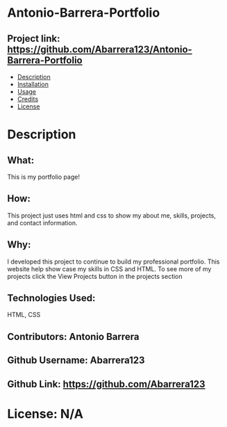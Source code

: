 
  # Antonio-Barrera-Portfolio
  ## Project link: https://github.com/Abarrera123/Antonio-Barrera-Portfolio
  * [Description](#desription)
  * [Installation](#installation)
  * [Usage](#usage)
  * [Credits](#credits)
  * [License](#license)
  # Description 
  ## What:
   This is my portfolio page!
  ## How: 
  This project just uses html and css to show my about me, skills, projects, and contact information.
  ## Why:
  I developed this project to continue to build my professional portfolio. This website help show case my skills in CSS and HTML. To see more of my projects click the View Projects button in the projects section
  ## Technologies Used: 
  HTML, CSS
  ## Contributors: Antonio Barrera  
  ## Github Username: Abarrera123
  ## Github Link: https://github.com/Abarrera123
  # License: N/A
  